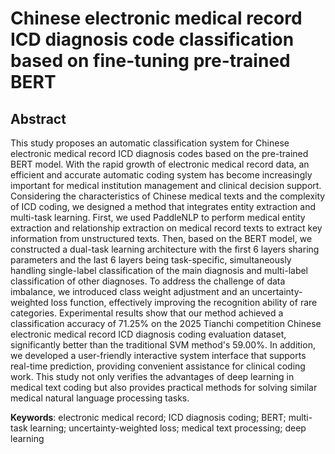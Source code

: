 # Chinese electronic medical record ICD diagnosis code classification based on fine-tuning pre-trained BERT

## Abstract
This study proposes an automatic classification system for Chinese electronic medical record ICD diagnosis codes based on the pre-trained BERT model. With the rapid growth of electronic medical record data, an efficient and accurate automatic coding system has become increasingly important for medical institution management and clinical decision support. Considering the characteristics of Chinese medical texts and the complexity of ICD coding, we designed a method that integrates entity extraction and multi-task learning. First, we used PaddleNLP to perform medical entity extraction and relationship extraction on medical record texts to extract key information from unstructured texts. Then, based on the BERT model, we constructed a dual-task learning architecture with the first 6 layers sharing parameters and the last 6 layers being task-specific, simultaneously handling single-label classification of the main diagnosis and multi-label classification of other diagnoses. To address the challenge of data imbalance, we introduced class weight adjustment and an uncertainty-weighted loss function, effectively improving the recognition ability of rare categories. Experimental results show that our method achieved a classification accuracy of 71.25% on the 2025 Tianchi competition Chinese electronic medical record ICD diagnosis coding evaluation dataset, significantly better than the traditional SVM method's 59.00%. In addition, we developed a user-friendly interactive system interface that supports real-time prediction, providing convenient assistance for clinical coding work. This study not only verifies the advantages of deep learning in medical text coding but also provides practical methods for solving similar medical natural language processing tasks.

**Keywords**: electronic medical record; ICD diagnosis coding; BERT; multi-task learning; uncertainty-weighted loss; medical text processing; deep learning